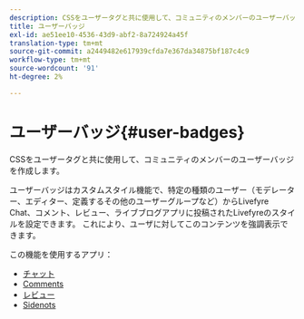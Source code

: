 ```yaml
---
description: CSSをユーザータグと共に使用して、コミュニティのメンバーのユーザーバッジを作成します。
title: ユーザーバッジ
exl-id: ae51ee10-4536-43d9-abf2-8a724924a45f
translation-type: tm+mt
source-git-commit: a2449482e617939cfda7e367da34875bf187c4c9
workflow-type: tm+mt
source-wordcount: '91'
ht-degree: 2%

---
```


# ユーザーバッジ{#user-badges}

CSSをユーザータグと共に使用して、コミュニティのメンバーのユーザーバッジを作成します。

ユーザーバッジはカスタムスタイル機能で、特定の種類のユーザー（モデレーター、エディター、定義するその他のユーザーグループなど）からLivefyre Chat、コメント、レビュー、ライブブログアプリに投稿されたLivefyreのスタイルを設定できます。 これにより、ユーザに対してこのコンテンツを強調表示できます。

この機能を使用するアプリ：

* [チャット](../../c-about-apps/c-chat-app/c-chat-app.md#c_chat_app)
* [Comments](/help/using/c-about-apps/c-comments/c-comments.md)
* [レビュー](../../c-about-apps/c-reviews-app/c-reviews-app.md#c_reviews_app)
* [Sidenots](../../c-about-apps/c-sidenotes-app/c-sidenotes-app.md#c_sidenotes_app)
